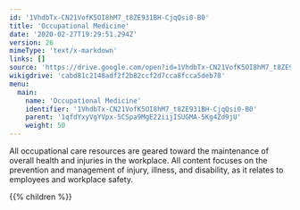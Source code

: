 ```yaml
---
id: '1VhdbTx-CN21VofK5OI8hM7_t8ZE931BH-CjqQsi0-B0'
title: 'Occupational Medicine'
date: '2020-02-27T19:29:51.294Z'
version: 26
mimeType: 'text/x-markdown'
links: []
source: 'https://drive.google.com/open?id=1VhdbTx-CN21VofK5OI8hM7_t8ZE931BH-CjqQsi0-B0'
wikigdrive: 'cabd81c2148adf2f2b82ccf2d7cca8fcca5deb78'
menu:
  main:
    name: 'Occupational Medicine'
    identifier: '1VhdbTx-CN21VofK5OI8hM7_t8ZE931BH-CjqQsi0-B0'
    parent: '1qfdYxyVgYVpx-5CSpa9MgE22iijISUGMA-5Kg4Zd9jU'
    weight: 50
---
```





All occupational care resources are geared toward the maintenance of overall health and injuries in the workplace. All content focuses on the prevention and management of injury, illness, and disability, as it relates to employees and workplace safety.




{{% children %}}





